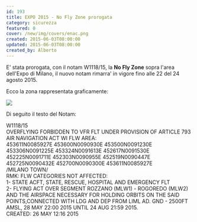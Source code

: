 ```yaml
---
id: 193
title: EXPO 2015 - No Fly Zone prorogata
category: sicurezza
featured: 0
cover: /new/img/covers/enac.png
created: 2015-06-03T08:00:00
updated: 2015-06-03T08:00:00
created_by: Alberto
---
```


E' stata prorogata, con il notam W1118/15, la <strong>No Fly Zone</strong> sopra l'area dell'Expo di Milano, il nuovo notam rimarra' in vigore fino alle 22 del 24 agosto 2015.

Ecco la zona rappresentata graficamente:

<img src="/new/img/stories/2015-06-W083315.jpg" />

Di seguito il testo del Notam:

W1118/15<br>
OVERFLYING FORBIDDEN TO VFR FLT UNDER PROVISION OF ARTICLE 793 AIR NAVIGATION ACT WI FLW AREA:<br>
453611N0085927E 453600N0090930E 453500N0091230E 453306N0091225E 453324N0091613E 452617N0091530E 452225N0091711E 452303N0090955E 452519N0090447E 452725N0090432E 452700N0090300E 453611N0085927E<br>
/MILANO TOWN/<br>
RMK: FLW CATEGORIES NOT AFFECTED:<br>
1- STATE ACFT, STATE, RESCUE, HOSPITAL AND EMERGENCY FLT<br>
2- FLYING ACT OVER SEGMENT ROZZANO (MLW1) - ROGOREDO (MLW2) AND THE AIRSPACE NECESSARY FOR HOLDING ORBITS ON THE SAID POINTS,CONNECTED WITH LDG AND DEP FROM LIML AD. GND - 2500FT AMSL, 28 MAY 22:00 2015 UNTIL 24 AUG 21:59 2015.<br>
CREATED: 26 MAY 12:16 2015
